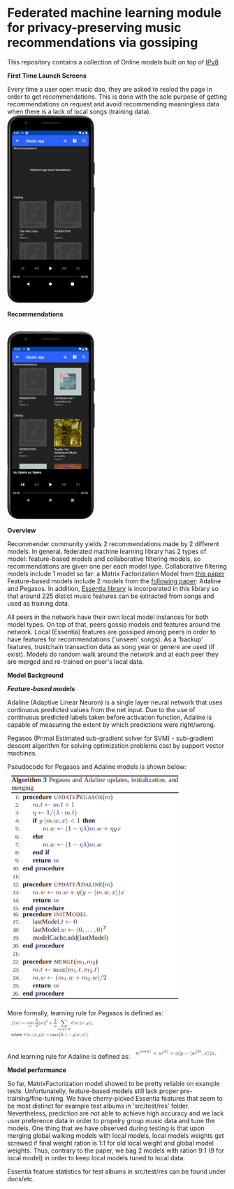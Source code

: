 # Federated machine learning module for privacy-preserving music recommendations via gossiping

This repository contains a collection of Online models built on top of [IPv8](https://github.com/MattSkala/kotlin-ipv8)

**First Time Launch Screens**

Every time a user open music dao, they are asked to realod the page in order to get recommendations. This is done with the sole purpose of getting recommendations on request and avoid recommending meaningless data when there is a lack of local songs (training data).
<br />
<img src="docs/imgs/start_recommendations.png" width="200px">

**Recommendations**

<br />
<img src="docs/imgs/recommendations.png" width="200px">

**Overview**

Recommender community yields 2 recommendations made by 2 different models. In general, federated machine learning library has 2 types of model: feature-based models and collaborative filtering models, so recommendations are given one per each model type.
Collaborative filtering models include 1 model so far: a Matrix Factorization Model from [this paper](https://dmle.iais.fraunhofer.de/papers/hegedus2019decentralized.pdf)
Feature-based models include 2 models from the [following paper](https://arxiv.org/pdf/1109.1396.pdf): Adaline and Pegasos.
In addition, [Essentia library](https://essentia.upf.edu/) is incorporated in this library so that around 225 distict music features can be extracted from songs and used as training data.

All peers in the network have their own local model instances for both model types. On top of that, peers gossip models and features around the network.
Local (Essentia) features are gossiped among peers in order to have features for recommendations ('unseen' songs). As a 'backup' features, trustchain transaction data as song year or genere are used (if exist).
Models do random walk around the network and at each peer they are merged and re-trained on peer's local data.

**Model Background**

***Feature-based models***

Adaline (Adaptive Linear Neuron) is a single layer neural network that uses continuous predicted values from the net input.
Due to the use of continuous predicted labels taken before activation function, Adaline is capable of measuring the extent by which predictions were right/wrong.

Pegasos (Primal Estimated sub-gradient solver for SVM) - sub-gradient descent algorithm for solving optimization problems cast by support vector machines.

Pseudocode for Pegasos and Adaline models is shown below:
<br />
<img src="docs/imgs/adaline_alg.png" width="400px">

More formally, learning rule for Pegasos is defined as:
<img src="docs/imgs/pegasos_rule.png" width="200px">

And learning rule for Adaline is defined as:
<img src="docs/imgs/ada_rule.png" width="200px">

**Model performance**

So far, MatrixFactorization model showed to be pretty reliable on example tests. Unfortunatelly, feature-based models still lack proper pre-training/fine-tuning.
We have cherry-picked Essentia features that seem to be most distinct for example test albums in 'src/test/res' folder.
Nevertheless, prediction are not able to achieve high accuracy and we lack user preference data in order to propelry group music data and tune the models.
One thing that we have observed during testing is that upon merging global walking models with local models, local models weights get screwed if final weight ration is 1:1 for old local weight and global model weights.
Thus, contrary to the paper, we bag 2 models with ration 9:1 (9 for local model) in order to keep local models tuned to local data.

Essentia feature statistics for test albums in src/test/res can be found under docs/etc.
